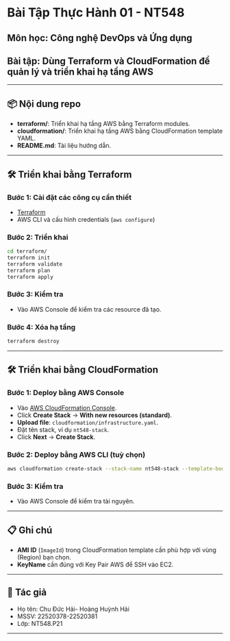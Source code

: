 # Bài Tập Thực Hành 01 - NT548

## Môn học: Công nghệ DevOps và Ứng dụng
## Bài tập: Dùng Terraform và CloudFormation để quản lý và triển khai hạ tầng AWS

---

## 📦 Nội dung repo

- **terraform/**: Triển khai hạ tầng AWS bằng Terraform modules.
- **cloudformation/**: Triển khai hạ tầng AWS bằng CloudFormation template YAML.
- **README.md**: Tài liệu hướng dẫn.

---

## 🛠 Triển khai bằng Terraform

### Bước 1: Cài đặt các công cụ cần thiết
- [Terraform](https://developer.hashicorp.com/terraform/tutorials/aws-get-started/install-cli)
- AWS CLI và cấu hình credentials (`aws configure`)

### Bước 2: Triển khai
```bash
cd terraform/
terraform init
terraform validate
terraform plan
terraform apply
```

### Bước 3: Kiểm tra
- Vào AWS Console để kiểm tra các resource đã tạo.

### Bước 4: Xóa hạ tầng
```bash
terraform destroy
```

---

## 🛠 Triển khai bằng CloudFormation

### Bước 1: Deploy bằng AWS Console
- Vào [AWS CloudFormation Console](https://console.aws.amazon.com/cloudformation).
- Click **Create Stack** → **With new resources (standard)**.
- **Upload file**: `cloudformation/infrastructure.yaml`.
- Đặt tên stack, ví dụ `nt548-stack`.
- Click **Next** → **Create Stack**.

### Bước 2: Deploy bằng AWS CLI (tuỳ chọn)
```bash
aws cloudformation create-stack --stack-name nt548-stack --template-body file://cloudformation/infrastructure.yaml
```

### Bước 3: Kiểm tra
- Vào AWS Console để kiểm tra tài nguyên.

---

## 📋 Ghi chú

- **AMI ID** (`ImageId`) trong CloudFormation template cần phù hợp với vùng (Region) bạn chọn.
- **KeyName** cần đúng với Key Pair AWS để SSH vào EC2.

---

## 📎 Tác giả

- Họ tên: Chu Đức Hải- Hoàng Huỳnh Hải
- MSSV: 22520378-22520381
- Lớp: NT548.P21

---
